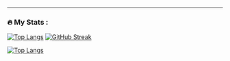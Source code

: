 ---

### :fire: My Stats :
[![Top Langs](https://github-readme-stats.vercel.app/api/top-langs/?username=Egor-04)](https://github.com/anuraghazra/github-readme-stats)
[![GitHub Streak](https://streak-stats.demolab.com?user=Egor-04&theme=dark&border_radius=5&date_format=M%20j%5B%2C%20Y%5D&background=0D1920&fire=0DF454&ring=1AC15E&sideNums=76FFDB&currStreakLabel=5BCE91&dates=1DB438D0&border=1B6863&stroke=41DDA5&currStreakNum=5AFFC4&sideLabels=5FFFC0)](https://git.io/streak-stats)

[![Top Langs](https://github-readme-stats.vercel.app/api/top-langs/?username=anuraghazra)](https://github.com/anuraghazra/github-readme-stats)

<!--
**Egor-04/Egor-04** is a ✨ _special_ ✨ repository because its `README.md` (this file) appears on your GitHub profile.

Here are some ideas to get you started:

- 🔭 I’m currently working on ...
- 🌱 I’m currently learning ...
- 👯 I’m looking to collaborate on ...
- 🤔 I’m looking for help with ...
- 💬 Ask me about ...
- 📫 How to reach me: ...
- 😄 Pronouns: ...
- ⚡ Fun fact: ...
-->

